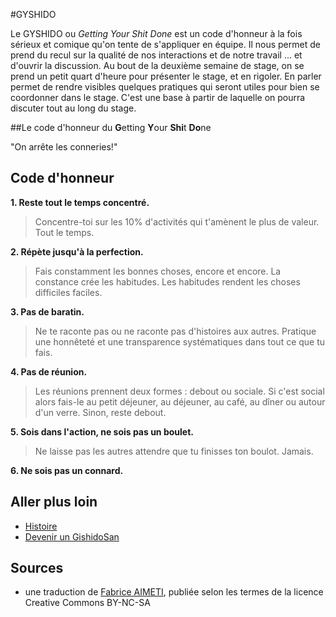 #GYSHIDO

Le GYSHIDO ou *Getting Your Shit Done* est un code d'honneur à la fois sérieux et comique qu'on tente de s'appliquer en équipe.
Il nous permet de prend du recul sur la qualité de nos interactions et de notre travail ... et d'ouvrir la discussion. 
Au bout de la deuxième semaine de stage, on se prend un petit quart d'heure pour présenter le stage, et en rigoler. 
En parler permet de rendre visibles quelques pratiques qui seront utiles pour bien se coordonner dans le stage. 
C'est une base à partir de laquelle on pourra discuter tout au long du stage. 

##Le code d'honneur du **G**etting **Y**our **Shi**t **Do**ne

"On arrête les conneries!" 

## Code d'honneur

**1. Reste tout le temps concentré.**

> Concentre-toi sur les 10% d'activités qui t'amènent le plus de valeur. Tout le temps. 

**2. Répète jusqu'à la perfection.**

> Fais constamment les bonnes choses, encore et encore. La constance crée les habitudes. Les habitudes rendent les choses difficiles faciles.

**3. Pas de baratin.**

> Ne te raconte pas ou ne raconte pas d'histoires aux autres. Pratique une honnêteté et une transparence systématiques dans tout ce que tu fais.

**4. Pas de réunion.**

> Les réunions prennent deux formes : debout ou sociale. Si c'est social alors fais-le au petit déjeuner, au déjeuner, au café, au dîner ou autour d'un verre. Sinon, reste debout.

**5. Sois dans l'action, ne sois pas un boulet.**

> Ne laisse pas les autres attendre que tu finisses ton boulot. Jamais.

**6. Ne sois pas un connard.**

## Aller plus loin 

* [Histoire](http://gyshido.com/about/)
* [Devenir un GishidoSan](http://gyshido.com/join/)

## Sources

* une traduction de [Fabrice AIMETI](http://www.fabrice-aimetti.fr/dotclear/public/traductions/gyshido/GyShiDo_-_Get_Your_Shit_Done__fr.html), publiée selon les termes de la licence Creative Commons BY-NC-SA
